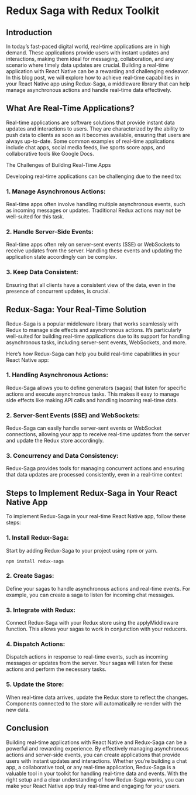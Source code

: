 # Redux Saga with Redux Toolkit


## Introduction
In today’s fast-paced digital world, real-time applications are in high demand. These applications provide users with instant updates and interactions, making them ideal for messaging, collaboration, and any scenario where timely data updates are crucial. Building a real-time application with React Native can be a rewarding and challenging endeavor. In this blog post, we will explore how to achieve real-time capabilities in your React Native app using Redux-Saga, a middleware library that can help manage asynchronous actions and handle real-time data effectively.

## What Are Real-Time Applications?

Real-time applications are software solutions that provide instant data updates and interactions to users. They are characterized by the ability to push data to clients as soon as it becomes available, ensuring that users are always up-to-date. Some common examples of real-time applications include chat apps, social media feeds, live sports score apps, and collaborative tools like Google Docs.

The Challenges of Building Real-Time Apps

Developing real-time applications can be challenging due to the need to:

### 1. Manage Asynchronous Actions: 

Real-time apps often involve handling multiple asynchronous events, such as incoming messages or updates. Traditional Redux actions may not be well-suited for this task.

### 2. Handle Server-Side Events: 

Real-time apps often rely on server-sent events (SSE) or WebSockets to receive updates from the server. Handling these events and updating the application state accordingly can be complex.

### 3. Keep Data Consistent: 

Ensuring that all clients have a consistent view of the data, even in the presence of concurrent updates, is crucial.

## Redux-Saga: Your Real-Time Solution

Redux-Saga is a popular middleware library that works seamlessly with Redux to manage side effects and asynchronous actions. It’s particularly well-suited for building real-time applications due to its support for handling asynchronous tasks, including server-sent events, WebSockets, and more.

Here’s how Redux-Saga can help you build real-time capabilities in your React Native app:

### 1. Handling Asynchronous Actions: 

Redux-Saga allows you to define generators (sagas) that listen for specific actions and execute asynchronous tasks. This makes it easy to manage side effects like making API calls and handling incoming real-time data.

### 2. Server-Sent Events (SSE) and WebSockets: 

Redux-Saga can easily handle server-sent events or WebSocket connections, allowing your app to receive real-time updates from the server and update the Redux store accordingly.

### 3. Concurrency and Data Consistency: 

Redux-Saga provides tools for managing concurrent actions and ensuring that data updates are processed consistently, even in a real-time context

## Steps to Implement Redux-Saga in Your React Native App

To implement Redux-Saga in your real-time React Native app, follow these steps:

### 1. Install Redux-Saga: 
Start by adding Redux-Saga to your project using npm or yarn.  

    npm install redux-saga

### 2. Create Sagas: 

Define your sagas to handle asynchronous actions and real-time events. For example, you can create a saga to listen for incoming chat messages.

### 3. Integrate with Redux: 

Connect Redux-Saga with your Redux store using the applyMiddleware function. This allows your sagas to work in conjunction with your reducers.

### 4. Dispatch Actions: 

Dispatch actions in response to real-time events, such as incoming messages or updates from the server. Your sagas will listen for these actions and perform the necessary tasks.

### 5. Update the Store:

When real-time data arrives, update the Redux store to reflect the changes. Components connected to the store will automatically re-render with the new data.

## Conclusion

Building real-time applications with React Native and Redux-Saga can be a powerful and rewarding experience. By effectively managing asynchronous actions and server-side events, you can create applications that provide users with instant updates and interactions. Whether you’re building a chat app, a collaborative tool, or any real-time application, Redux-Saga is a valuable tool in your toolkit for handling real-time data and events. With the right setup and a clear understanding of how Redux-Saga works, you can make your React Native app truly real-time and engaging for your users.
